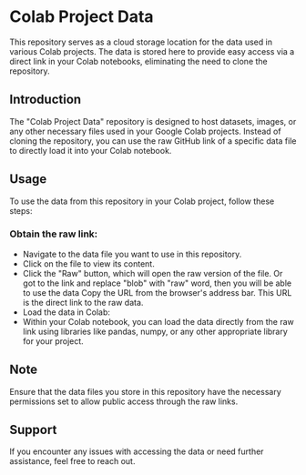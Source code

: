 # Colab Project Data

This repository serves as a cloud storage location for the data used in various Colab projects. The data is stored here to provide easy access via a direct link in your Colab notebooks, eliminating the need to clone the repository.

## Introduction

The "Colab Project Data" repository is designed to host datasets, images, or any other necessary files used in your Google Colab projects. Instead of cloning the repository, you can use the raw GitHub link of a specific data file to directly load it into your Colab notebook.

## Usage

To use the data from this repository in your Colab project, follow these steps:

### Obtain the raw link:

* Navigate to the data file you want to use in this repository.
* Click on the file to view its content.
* Click the "Raw" button, which will open the raw version of the file. Or got to the link and replace "blob" with "raw" word, then you will be able to use the data
Copy the URL from the browser's address bar. This URL is the direct link to the raw data.
* Load the data in Colab:
* Within your Colab notebook, you can load the data directly from the raw link using libraries like pandas, numpy, or any other appropriate library for your project.

## Note

Ensure that the data files you store in this repository have the necessary permissions set to allow public access through the raw links.

## Support

If you encounter any issues with accessing the data or need further assistance, feel free to reach out.
